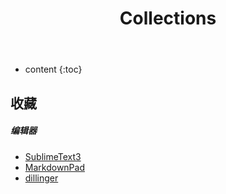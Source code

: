 ﻿---
layout: page
title: Collections
permalink: /collection/
icon: bookmark
---

* content
{:toc}

## 收藏  

##### 编辑器
* [SublimeText3](http://www.sublimetext.com/3)
* [MarkdownPad](http://markdownpad.com/)
* [dillinger](dillinger.io)

